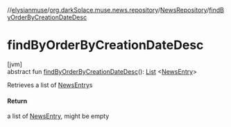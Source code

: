 //[elysianmuse](../../../index.md)/[org.darkSolace.muse.news.repository](../index.md)/[NewsRepository](index.md)/[findByOrderByCreationDateDesc](find-by-order-by-creation-date-desc.md)

# findByOrderByCreationDateDesc

[jvm]\
abstract
fun [findByOrderByCreationDateDesc](find-by-order-by-creation-date-desc.md)(): [List](https://kotlinlang.org/api/latest/jvm/stdlib/kotlin.collections/-list/index.html)
&lt;[NewsEntry](../../org.darkSolace.muse.news.model/-news-entry/index.md)&gt;

Retrieves a list of [NewsEntry](../../org.darkSolace.muse.news.model/-news-entry/index.md)s

#### Return

a list of [NewsEntry](../../org.darkSolace.muse.news.model/-news-entry/index.md), might be empty
